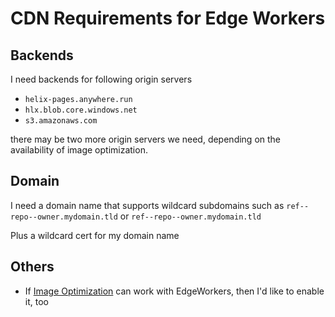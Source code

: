 # CDN Requirements for Edge Workers

## Backends

I need backends for following origin servers

- `helix-pages.anywhere.run`
- `hlx.blob.core.windows.net`
- `s3.amazonaws.com`

there may be two more origin servers we need, depending on the availability of image optimization.

## Domain

I need a domain name that supports wildcard subdomains such as `ref--repo--owner.mydomain.tld` or `ref--repo--owner.mydomain.tld`

Plus a wildcard cert for my domain name

## Others

- If [Image Optimization](https://www.akamai.com/us/en/products/performance/image-and-video-manager.jsp) can work with EdgeWorkers, then I'd like to enable it, too
